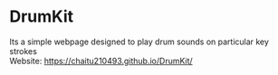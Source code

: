 # DrumKit
Its a simple webpage designed to play drum sounds on particular key strokes  
Website: https://chaitu210493.github.io/DrumKit/
